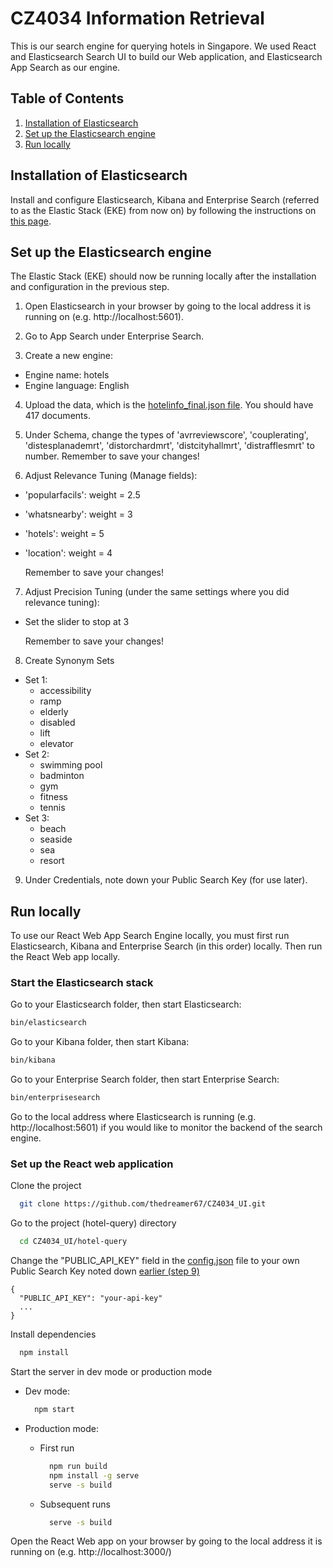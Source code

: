 # CZ4034 Information Retrieval

This is our search engine for querying hotels in Singapore. We used React and Elasticsearch Search UI to
build our Web application, and Elasticsearch App Search as our engine.

## Table of Contents

1. [Installation of Elasticsearch](#installation-of-elasticsearch)
2. [Set up the Elasticsearch engine](#set-up-the-elasticsearch-engine)
3. [Run locally](#run-locally)

## Installation of Elasticsearch

Install and configure Elasticsearch, Kibana and Enterprise Search (referred to as the Elastic Stack (EKE) from now on)
by following the instructions on [this page](https://www.elastic.co/downloads/enterprise-search).

## Set up the Elasticsearch engine

The Elastic Stack (EKE) should now be running locally after the installation and configuration in the previous step.

1. Open Elasticsearch in your browser by going to the local address it is running on (e.g. http://localhost:5601).

2. Go to App Search under Enterprise Search.

3. Create a new engine:

- Engine name: hotels
- Engine language: English

4. Upload the data, which is the [hotelinfo_final.json file](data/hotelinfo_final.json). You should have 417 documents.

5. Under Schema, change the types of 'avrreviewscore', 'couplerating', 'distesplanademrt', 'distorchardmrt', 'distcityhallmrt', 'distrafflesmrt' to number. Remember to save your changes!

6. Adjust Relevance Tuning (Manage fields):

- 'popularfacils': weight = 2.5
- 'whatsnearby': weight = 3
- 'hotels': weight = 5
- 'location': weight = 4

  Remember to save your changes!

7. Adjust Precision Tuning (under the same settings where you did relevance tuning):

- Set the slider to stop at 3

  Remember to save your changes!

8. Create Synonym Sets

- Set 1:
  - accessibility
  - ramp
  - elderly
  - disabled
  - lift
  - elevator
- Set 2:
  - swimming pool
  - badminton
  - gym
  - fitness
  - tennis
- Set 3:
  - beach
  - seaside
  - sea
  - resort

9. Under Credentials, note down your Public Search Key (for use later).

## Run locally

To use our React Web App Search Engine locally, you must first run Elasticsearch, Kibana and Enterprise Search (in this order) locally.
Then run the React Web app locally.

### Start the Elasticsearch stack

Go to your Elasticsearch folder, then start Elasticsearch:

```bash
bin/elasticsearch
```

Go to your Kibana folder, then start Kibana:

```bash
bin/kibana
```

Go to your Enterprise Search folder, then start Enterprise Search:

```bash
bin/enterprisesearch
```

Go to the local address where Elasticsearch is running (e.g. http://localhost:5601) if you would like to monitor the backend of the search engine.

### Set up the React web application

Clone the project

```bash
  git clone https://github.com/thedreamer67/CZ4034_UI.git
```

Go to the project (hotel-query) directory

```bash
  cd CZ4034_UI/hotel-query
```

Change the "PUBLIC_API_KEY" field in the [config.json](hotel-query/src/config.json) file to your own Public Search Key noted down
[earlier (step 9)](#set-up-elasticsearch-engine)

```
{
  "PUBLIC_API_KEY": "your-api-key"
  ...
}
```

Install dependencies

```bash
  npm install
```

Start the server in dev mode or production mode

- Dev mode:

  ```bash
    npm start
  ```

- Production mode:

  - First run

    ```bash
      npm run build
      npm install -g serve
      serve -s build
    ```

  - Subsequent runs

    ```bash
      serve -s build
    ```

Open the React Web app on your browser by going to the local address it is running on (e.g. http://localhost:3000/)
